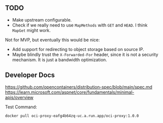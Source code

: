 
## TODO

* Make upstream configurable.
* Check if we really need to use `MapMethods` with `GET` and `HEAD`. I think `MapGet` might work.

Not for MVP, but eventually this would be nice:

* Add support for redirecting to object storage based on source IP.
* Maybe blindly trust the `X-Forwarded-For` header, since it is not a security mechanism. It is just a bandwidth optimization.

## Developer Docs

https://github.com/opencontainers/distribution-spec/blob/main/spec.md
https://learn.microsoft.com/aspnet/core/fundamentals/minimal-apis/overview

Test Command:

```
docker pull oci-proxy-eafg4b64zq-uc.a.run.app/oci-proxy:1.0.0
```
